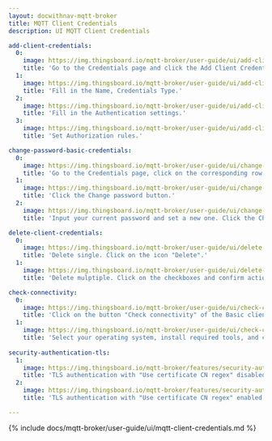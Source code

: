 ```yaml
---
layout: docwithnav-mqtt-broker
title: MQTT Client Credentials
description: UI MQTT Client Credentials

add-client-credentials:
  0:
    image: https://img.thingsboard.io/mqtt-broker/user-guide/ui/add-client-credentials-1.png
    title: 'Go to the Credentials page and click the Add Client Credentials button, represented by a "plus" icon.'
  1:
    image: https://img.thingsboard.io/mqtt-broker/user-guide/ui/add-client-credentials-2.png
    title: 'Fill in the Name, Credentials Type.'
  2:
    image: https://img.thingsboard.io/mqtt-broker/user-guide/ui/add-client-credentials-3.png
    title: 'Fill in the Authentication settings.'
  3:
    image: https://img.thingsboard.io/mqtt-broker/user-guide/ui/add-client-credentials-4.png
    title: 'Set Authorization rules.'

change-password-basic-credentials:
  0:
    image: https://img.thingsboard.io/mqtt-broker/user-guide/ui/change-password-1.png
    title: 'Go to the Credentials page, click on the corresponding row and click the Edit button.'
  1:
    image: https://img.thingsboard.io/mqtt-broker/user-guide/ui/change-password-2.png
    title: 'Click the Change password button.'
  2:
    image: https://img.thingsboard.io/mqtt-broker/user-guide/ui/change-password-3.png
    title: 'Input your current password and set a new one. Click the Change password button'

delete-client-credentials:
  0:
    image: https://img.thingsboard.io/mqtt-broker/user-guide/ui/delete-credentials-1.png
    title: 'Delete single. Click on the icon "Delete".'
  1:
    image: https://img.thingsboard.io/mqtt-broker/user-guide/ui/delete-credentials-2.png
    title: 'Delete mulptiple. Click on the checkboxes and confirm action by clicking on the button "Delete" in the top right corner.'

check-connectivity:
  0:
    image: https://img.thingsboard.io/mqtt-broker/user-guide/ui/check-connectivity-1.png
    title: 'Click on the button "Check connectivity" of the Basic client credentials.'
  1:
    image: https://img.thingsboard.io/mqtt-broker/user-guide/ui/check-connectivity-2.png
    title: 'Select your operating system, install required tools, and copy commands.'
    
security-authentication-tls:
  1:
    image: https://img.thingsboard.io/mqtt-broker/features/security-authentication-tls-2.png
    title: 'TLS authentication with "Use certificate CN regex" disabled to match certificate common name by exact match.'
  2:
    image: https://img.thingsboard.io/mqtt-broker/features/security-authentication-tls-3.png
    title: 'TLS authentication with "Use certificate CN regex" enabled to match certificate common name using a regex pattern.'

---
```


{% include docs/mqtt-broker/user-guide/ui/mqtt-client-credentials.md %}

